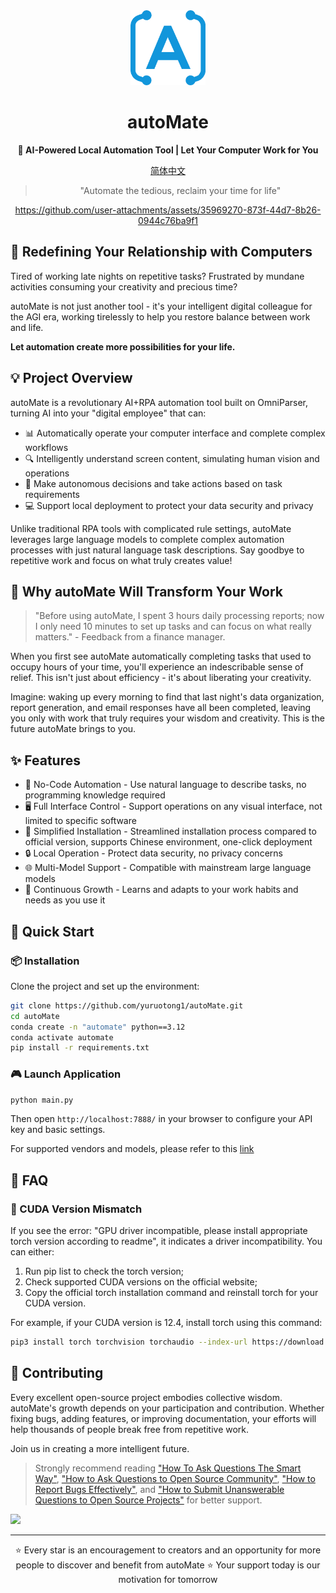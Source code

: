 <div align="center"><a name="readme-top"></a>

<img src="./resources/logo.png" width="120" height="120" alt="autoMate logo">
<h1>autoMate</h1>
<p><b>🤖 AI-Powered Local Automation Tool | Let Your Computer Work for You</b></p>

[简体中文](./README_CN.md)

>"Automate the tedious, reclaim your time for life"


https://github.com/user-attachments/assets/35969270-873f-44d7-8b26-0944c76ba9f1




</div>

## 💫 Redefining Your Relationship with Computers

Tired of working late nights on repetitive tasks? Frustrated by mundane activities consuming your creativity and precious time?

autoMate is not just another tool - it's your intelligent digital colleague for the AGI era, working tirelessly to help you restore balance between work and life.

**Let automation create more possibilities for your life.**

## 💡 Project Overview
autoMate is a revolutionary AI+RPA automation tool built on OmniParser, turning AI into your "digital employee" that can:

- 📊 Automatically operate your computer interface and complete complex workflows
- 🔍 Intelligently understand screen content, simulating human vision and operations
- 🧠 Make autonomous decisions and take actions based on task requirements
- 💻 Support local deployment to protect your data security and privacy

Unlike traditional RPA tools with complicated rule settings, autoMate leverages large language models to complete complex automation processes with just natural language task descriptions. Say goodbye to repetitive work and focus on what truly creates value!

## 🌟 Why autoMate Will Transform Your Work

> "Before using autoMate, I spent 3 hours daily processing reports; now I only need 10 minutes to set up tasks and can focus on what really matters." - Feedback from a finance manager.

When you first see autoMate automatically completing tasks that used to occupy hours of your time, you'll experience an indescribable sense of relief. This isn't just about efficiency - it's about liberating your creativity.

Imagine: waking up every morning to find that last night's data organization, report generation, and email responses have all been completed, leaving you only with work that truly requires your wisdom and creativity. This is the future autoMate brings to you.

## ✨ Features

- 🔮 No-Code Automation - Use natural language to describe tasks, no programming knowledge required
- 🖥️ Full Interface Control - Support operations on any visual interface, not limited to specific software
- 🚅 Simplified Installation - Streamlined installation process compared to official version, supports Chinese environment, one-click deployment
- 🔒 Local Operation - Protect data security, no privacy concerns
- 🌐 Multi-Model Support - Compatible with mainstream large language models
- 💎 Continuous Growth - Learns and adapts to your work habits and needs as you use it

## 🚀 Quick Start

### 📦 Installation
Clone the project and set up the environment:

```bash
git clone https://github.com/yuruotong1/autoMate.git
cd autoMate
conda create -n "automate" python==3.12
conda activate automate
pip install -r requirements.txt
```
### 🎮 Launch Application

```bash
python main.py
```
Then open `http://localhost:7888/` in your browser to configure your API key and basic settings.

For supported vendors and models, please refer to this [link](./SUPPORT_MODEL.md)

## 📝 FAQ

### 🔧 CUDA Version Mismatch
If you see the error: "GPU driver incompatible, please install appropriate torch version according to readme", it indicates a driver incompatibility. You can either:

1. Run pip list to check the torch version;
2. Check supported CUDA versions on the official website;
3. Copy the official torch installation command and reinstall torch for your CUDA version.

For example, if your CUDA version is 12.4, install torch using this command:

```bash
pip3 install torch torchvision torchaudio --index-url https://download.pytorch.org/whl/cu124
```

## 🤝 Contributing

Every excellent open-source project embodies collective wisdom. autoMate's growth depends on your participation and contribution. Whether fixing bugs, adding features, or improving documentation, your efforts will help thousands of people break free from repetitive work.

Join us in creating a more intelligent future.

> Strongly recommend reading ["How To Ask Questions The Smart Way"](https://github.com/ryanhanwu/How-To-Ask-Questions-The-Smart-Way), ["How to Ask Questions to Open Source Community"](https://github.com/seajs/seajs/issues/545), ["How to Report Bugs Effectively"](http://www.chiark.greenend.org.uk/%7Esgtatham/bugs.html), and ["How to Submit Unanswerable Questions to Open Source Projects"](https://zhuanlan.zhihu.com/p/25795393) for better support.

<a href="https://github.com/yuruotong1/autoMate/graphs/contributors">
  <img src="https://contrib.rocks/image?repo=yuruotong1/autoMate" />
</a>

---

<div align="center">
⭐ Every star is an encouragement to creators and an opportunity for more people to discover and benefit from autoMate ⭐
Your support today is our motivation for tomorrow
</div>

